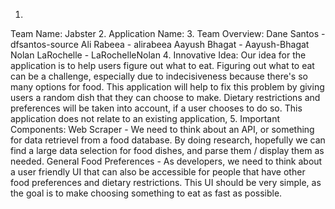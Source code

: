 1. 
Team Name: Jabster
2. Application Name: 
3. Team Overview:
Dane Santos - dfsantos-source
Ali Rabeea - alirabeea
Aayush Bhagat - Aayush-Bhagat
Nolan LaRochelle - LaRochelleNolan
4. Innovative Idea:
Our idea for the application is to help users figure out what to eat. Figuring out
what to eat can be a challenge, especially due to indecisiveness because there's so 
many options for food. This application will help to fix this problem by giving users
a random dish that they can choose to make. Dietary restrictions and preferences will 
be taken into account, if a user chooses to do so. This application does not relate 
to an existing application, 
5. Important Components:
Web Scraper - We need to think about an API, or something for data retrievel from a food database. By doing research, hopefully we can find a large data selection for food dishes, and parse them / display them as needed.
General Food Preferences - As developers, we need to think about a user friendly UI that can also be accessible for people that have other food preferences and dietary restrictions. This UI should be very simple, as the goal is to make choosing something to eat as fast as possible.